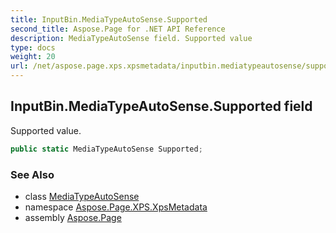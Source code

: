 ```yaml
---
title: InputBin.MediaTypeAutoSense.Supported
second_title: Aspose.Page for .NET API Reference
description: MediaTypeAutoSense field. Supported value
type: docs
weight: 20
url: /net/aspose.page.xps.xpsmetadata/inputbin.mediatypeautosense/supported/
---
```

## InputBin.MediaTypeAutoSense.Supported field

Supported value.

```csharp
public static MediaTypeAutoSense Supported;
```

### See Also

* class [MediaTypeAutoSense](../)
* namespace [Aspose.Page.XPS.XpsMetadata](../../inputbin.mediatypeautosense/)
* assembly [Aspose.Page](../../../)


